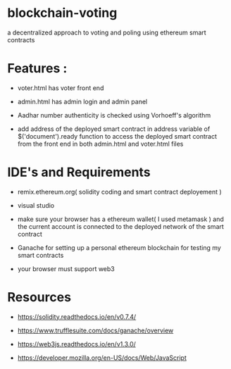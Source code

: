 # blockchain-voting
 a decentralized approach to voting and poling using ethereum smart contracts
 
 
# Features :
 - voter.html has voter front end
 
 - admin.html has admin login and admin panel
 
 - Aadhar number authenticity is checked using Vorhoeff's algorithm
 
 - add address of the deployed smart contract in address variable of $('document').ready function to access the deployed smart contract from the front end in both admin.html and  voter.html files
 
 
 # IDE's and Requirements
 - remix.ethereum.org( solidity coding and smart contract deployement )
 
 - visual studio
 
 
 - make sure your browser has a ethereum wallet( I used metamask ) and the current account is connected to the deployed network of the smart contract
 
 
 - Ganache for  setting up a personal ethereum blockchain for testing my smart contracts
 
 
 - your browser must support web3
 
 # Resources
 
- https://solidity.readthedocs.io/en/v0.7.4/

- https://www.trufflesuite.com/docs/ganache/overview

- https://web3js.readthedocs.io/en/v1.3.0/

- https://developer.mozilla.org/en-US/docs/Web/JavaScript
 
 
